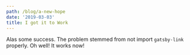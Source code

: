 ```yaml
---
path: /blog/a-new-hope
date: '2019-03-03'
title: I got it to Work
---
```

Alas some success. The problem stemmed from not import `gatsby-link` properly. Oh well! It works now!
